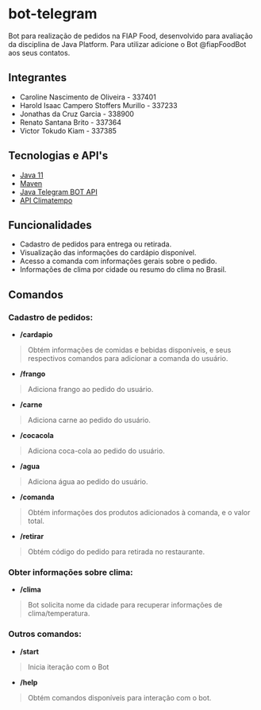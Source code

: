 # bot-telegram
Bot para realização de pedidos na FIAP Food, desenvolvido para avaliação da disciplina de Java Platform. Para utilizar adicione o Bot @fiapFoodBot aos seus contatos.

## Integrantes

- Caroline Nascimento de Oliveira - 337401
- Harold Isaac Campero Stoffers Murillo - 337233
- Jonathas da Cruz Garcia - 338900
- Renato Santana Brito - 337364
- Victor Tokudo Kiam - 337385

## Tecnologias e API's

* [Java 11]
* [Maven]
* [Java Telegram BOT API]
* [API Climatempo]

## Funcionalidades

- Cadastro de pedidos para entrega ou retirada.
- Visualização das informações do cardápio disponível.
- Acesso a comanda com informações gerais sobre o pedido.
- Informações de clima por cidade ou resumo do clima no Brasil.

## Comandos

### Cadastro de pedidos:
- **/cardapio**
> Obtém informações de comidas e bebidas disponíveis, e seus respectivos comandos para adicionar a comanda do usuário.

- **/frango**
> Adiciona frango ao pedido do usuário.

- **/carne**
> Adiciona carne ao pedido do usuário.

- **/cocacola**
>Adiciona coca-cola ao pedido do usuário.

- **/agua**
>Adiciona água ao pedido do usuário.

- **/comanda**
>Obtém informações dos produtos adicionados à comanda, e o valor total.

- **/retirar**
>Obtém código do pedido para retirada no restaurante.

### Obter informações sobre clima:

- **/clima**
> Bot solicita nome da cidade para recuperar informações de clima/temperatura.

### Outros comandos:

- **/start**
> Inicia iteração com o Bot

- **/help**
>Obtém comandos disponíveis para interação com o bot.

   [Java 11]: <https://www.oracle.com/java/technologies/javase-jdk11-downloads.html>
   [Maven]: <https://maven.apache.org/>
   [Java Telegram BOT Api]: <https://github.com/pengrad/java-telegram-bot-api>
   [API Climatempo]: <https://advisor.climatempo.com.br/>



